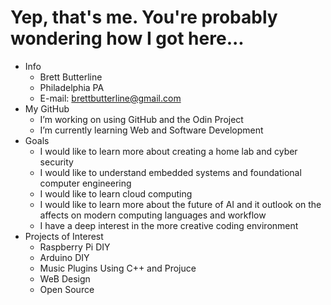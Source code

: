 # Yep, that's me. You're probably wondering how I got here...
- Info
  - Brett Butterline
  - Philadelphia PA  
  - E-mail: brettbutterline@gmail.com
- My GitHub
  - I’m working on using GitHub and the Odin Project
  - I’m currently learning Web and Software Development
- Goals
  - I would like to learn more about creating a home lab and cyber security
  - I would like to understand embedded systems and foundational computer engineering
  - I would like to learn cloud computing
  - I would like to learn more about the future of AI and it outlook on the affects on modern computing languages and workflow
  - I have a deep interest in the more creative coding environment
- Projects of Interest
  - Raspberry Pi DIY
  - Arduino DIY
  - Music Plugins Using C++ and Projuce
  - WeB Design
  - Open Source
